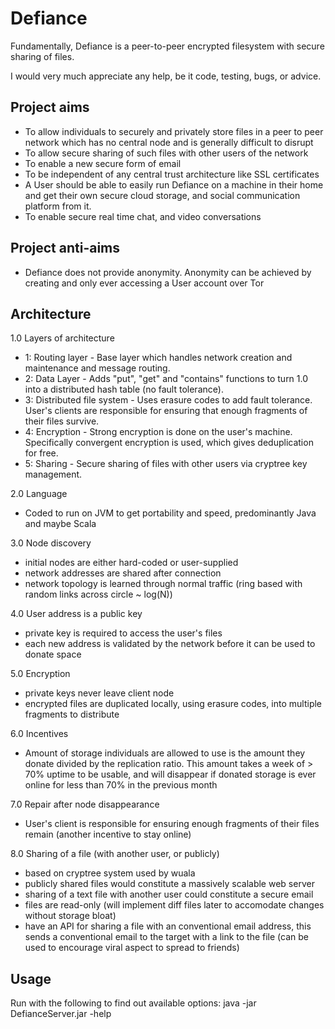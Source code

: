 Defiance
========

Fundamentally, Defiance is a peer-to-peer encrypted filesystem with secure sharing of files. 

I would very much appreciate any help, be it code, testing, bugs, or advice. 

Project aims
------------
 - To allow individuals to securely and privately store files in a peer to peer network which has no central node and is generally difficult to disrupt
 - To allow secure sharing of such files with other users of the network
 - To enable a new secure form of email
 - To be independent of any central trust architecture like SSL certificates
 - A User should be able to easily run Defiance on a machine in their home and get their own secure cloud storage, and social communication platform from it. 
 - To enable secure real time chat, and video conversations

Project anti-aims
-----------------
 - Defiance does not provide anonymity. Anonymity can be achieved by creating and only ever accessing a User account over Tor

Architecture
------------
1.0 Layers of architecture
 - 1: Routing layer - Base layer which handles network creation and maintenance and message routing.
 - 2: Data Layer - Adds "put", "get" and "contains" functions to turn 1.0 into a distributed hash table (no fault tolerance).
 - 3: Distributed file system - Uses erasure codes to add fault tolerance. User's clients are responsible for ensuring that enough fragments of their files survive.
 - 4: Encryption - Strong encryption is done on the user's machine. Specifically convergent encryption is used, which gives deduplication for free.
 - 5: Sharing - Secure sharing of files with other users via cryptree key management.

2.0 Language
 - Coded to run on JVM to get portability and speed, predominantly Java and maybe Scala

3.0 Node discovery
 - initial nodes are either hard-coded or user-supplied
 - network addresses are shared after connection
 - network topology is learned through normal traffic (ring based with random links across circle ~ log(N))

4.0 User address is a public key
 - private key is required to access the user's files
 - each new address is validated by the network before it can be used to donate space

5.0 Encryption
 - private keys never leave client node
 - encrypted files are duplicated locally, using erasure codes, into multiple fragments to distribute

6.0 Incentives
 - Amount of storage individuals are allowed to use is the amount they donate divided by the replication ratio. This amount takes a week of > 70% uptime to be usable, and will disappear if donated storage is ever online for less than 70% in the previous month

7.0 Repair after node disappearance
 - User's client is responsible for ensuring enough fragments of their files remain (another incentive to stay online)

8.0 Sharing of a file (with another user, or publicly)
 - based on cryptree system used by wuala
 - publicly shared files would constitute a massively scalable web server
 - sharing of a text file with another user could constitute a secure email
 - files are read-only (will implement diff files later to accomodate changes without storage bloat)
 - have an API for sharing a file with an conventional email address, this sends a conventional email to the target with a link to the file (can be used to encourage viral aspect to spread to friends)

Usage
-----
Run with the following to find out available options:
java -jar DefianceServer.jar -help

